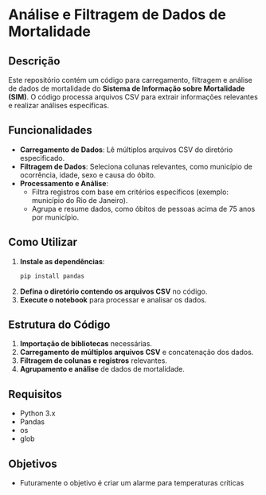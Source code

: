 # Análise e Filtragem de Dados de Mortalidade

## Descrição
Este repositório contém um código para carregamento, filtragem e análise de dados de mortalidade do **Sistema de Informação sobre Mortalidade (SIM)**. O código processa arquivos CSV para extrair informações relevantes e realizar análises específicas.

## Funcionalidades
- **Carregamento de Dados**: Lê múltiplos arquivos CSV do diretório especificado.
- **Filtragem de Dados**: Seleciona colunas relevantes, como município de ocorrência, idade, sexo e causa do óbito.
- **Processamento e Análise**:
  - Filtra registros com base em critérios específicos (exemplo: município do Rio de Janeiro).
  - Agrupa e resume dados, como óbitos de pessoas acima de 75 anos por município.

## Como Utilizar
1. **Instale as dependências**:
   ```bash
   pip install pandas
   ```
2. **Defina o diretório contendo os arquivos CSV** no código.
3. **Execute o notebook** para processar e analisar os dados.

## Estrutura do Código
1. **Importação de bibliotecas** necessárias.
2. **Carregamento de múltiplos arquivos CSV** e concatenação dos dados.
3. **Filtragem de colunas e registros** relevantes.
4. **Agrupamento e análise** de dados de mortalidade.

## Requisitos
- Python 3.x
- Pandas
- os
- glob

## Objetivos
- Futuramente o objetivo é criar um alarme para temperaturas críticas
